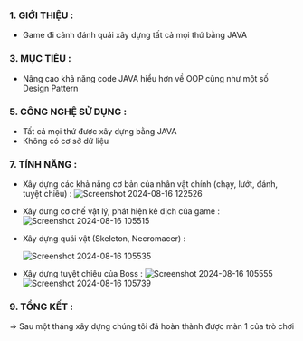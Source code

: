 <h3>1. GIỚI THIỆU :</h3>
<ul>
   <li>Game đi cảnh đánh quái xây dựng tất cả mọi thứ bằng JAVA</li>
</ul>
     
<h3>3. MỤC TIÊU :</h3>
<ul>
   <li> Nâng cao khả năng code JAVA hiểu hơn về OOP cũng như một số Design Pattern</li>
</ul>
     
<h3>5. CÔNG NGHỆ SỬ DỤNG :</h3>
<ul>
   <li>Tất cả mọi thứ được xây dựng bằng JAVA</li>
   <li>Không có cơ sở dữ liệu</li>
</ul>
    
   
<h3>7. TÍNH NĂNG :</h3>

   - Xây dựng các khả năng cơ bản của nhân vật chính (chạy, lướt, đánh, tuyệt chiêu) :
   ![Screenshot 2024-08-16 122526](https://github.com/user-attachments/assets/95f86672-0235-4f76-afe3-ca6d58c64d8b)

   - Xây dưng cơ chế vật lý, phát hiện kẻ địch của game :
   ![Screenshot 2024-08-16 105515](https://github.com/user-attachments/assets/4d0e7f3a-eb97-4cd1-a8e4-525df681f1d8)
   
   - Xây dựng quái vật (Skeleton, Necromacer) :</li>
   ![Screenshot 2024-08-16 105535](https://github.com/user-attachments/assets/36f1d36a-ca6e-4a7e-8e7b-4693984ba084)

   - Xây dựng tuyệt chiêu của Boss :
   ![Screenshot 2024-08-16 105555](https://github.com/user-attachments/assets/d754d79e-9b59-4d31-94ce-44ad7a9dac63)
   ![Screenshot 2024-08-16 105739](https://github.com/user-attachments/assets/b7ff286a-8b33-4d27-bd20-1bba931d64a4)


<h3>9. TỔNG KẾT :</h3>
<p> => Sau một tháng xây dựng chúng tôi đã hoàn thành được màn 1 của trò chơi</p>
    
